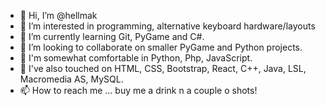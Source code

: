 - 👋 Hi, I’m @hellmak
- 👀 I’m interested in programming, alternative keyboard hardware/layouts
- 🌱 I’m currently learning Git, PyGame and C#. 
- 💞️ I’m looking to collaborate on smaller PyGame and Python projects.
- 💞️ I'm somewhat comfortable in Python, Php, JavaScript.
- 💞️ I've also touched on HTML, CSS, Bootstrap, React, C++, Java, LSL, Macromedia AS, MySQL.
- 📫 How to reach me ... buy me a drink n a couple o shots! 

<!---
hellmak/hellmak is a ✨ special ✨ repository because its `README.md` (this file) appears on your GitHub profile.
You can click the Preview link to take a look at your changes.
--->
